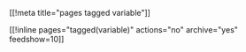 [[!meta title="pages tagged variable"]]

[[!inline pages="tagged(variable)" actions="no" archive="yes"
feedshow=10]]
